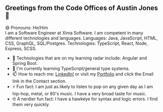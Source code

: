## Greetings from the Code Offices of Austin Jones 👋
😄 Pronouns: He/Him<br>
I am a Software Engineer at Xima Software. I am competent in many different technologies and languages.
Languages: Java, JavaScript, HTML, CSS, GraphQL, SQL/Postgres.
Technologies: TypeScript, React, Node, Express, SCSS.

- 🤔 Technologies that are on my learning radar include: Angular and Spring Boot. 
- 📖 I'm currently learning TypeScript/general type systems.
- 📫 How to reach me: [LinkedIn!](https://www.linkedin.com/in/austinhjones3) or visit my [Portfolio](https://austinjones.io) and click the Email link in the Contact section.
- ⚡ Fun fact: I am just as likely to listen to pop on any given day as I am hip-hop, metal, or 80's music. I have a very broad taste for music.
- 🤓 A nerdier fun fact: I have a hawkeye for syntax and logic errors. I find them very quickly.
